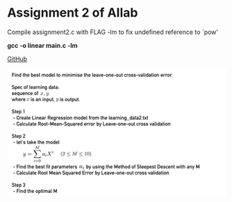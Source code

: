 # Assignment 2 of AIlab
Compile assignment2.c with FLAG -lm to fix undefined reference to `pow'

**gcc -o linear main.c -lm**

[GitHub](https://github.com/kienhg96/assignment2_ailab)

![alt tag](https://raw.githubusercontent.com/kienhg96/assignment2_ailab/master/assignment.png)